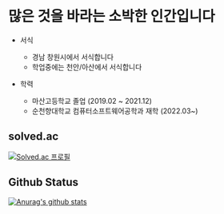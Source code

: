 # 많은 것을 바라는 소박한 인간입니다
- 서식
  - 경남 창원시에서 서식합니다
  - 학업중에는 천안/아산에서 서식합니다
  
- 학력 
  - 마산고등학교 졸업 (2019.02 ~ 2021.12)
  - 순천향대학교 컴퓨터소프트웨어공학과 재학 (2022.03~)

## solved.ac
[![Solved.ac 프로필](http://mazassumnida.wtf/api/generate_badge?boj=yourk)](https://solved.ac/yourk)
## Github Status
[![Anurag's github stats](https://github-readme-stats.vercel.app/api?username=yourkme)](https://github.com/anuraghazra/github-readme-stats)<br>
